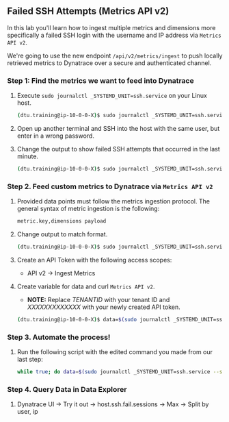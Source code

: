 ## Failed SSH Attempts (Metrics API v2)

In this lab you'll learn how to ingest multiple metrics and dimensions more specifically a failed SSH login with the username and IP address via `Metrics API v2`. 

We're going to use the new endpoint `/api/v2/metrics/ingest​` to push locally retrieved metrics to Dynatrace over a secure and authenticated channel.

### Step 1: Find the metrics we want to feed into Dynatrace

1. Execute `sudo journalctl _SYSTEMD_UNIT=ssh.service` on your Linux host.

   ```bash
   (dtu.training@ip-10-0-0-X)$ sudo journalctl _SYSTEMD_UNIT=ssh.service
   ```

2. Open up another terminal and SSH into the host with the same user, but enter in a wrong password. 

3. Change the output to show failed SSH attempts that occurred in the last minute.

   ```bash
   (dtu.training@ip-10-0-0-X)$ sudo journalctl _SYSTEMD_UNIT=ssh.service --since "1min ago" | grep "Failed"
   ```

### Step 2. Feed custom metrics to Dynatrace via `Metrics API v2`

1. Provided data points must follow the metrics ingestion protocol. The general syntax of metric ingestion is the following:

   ```bash
   metric.key,dimensions payload
   ```

2. Change output to match format.

   ```bash
   (dtu.training@ip-10-0-0-X)$ sudo journalctl _SYSTEMD_UNIT=ssh.service --since "1min ago" | grep "Failed" | awk '{print "host.ssh.fail.sessions,user="$9",ip="$11" "1}'
   ```
3. Create an API Token with the following access scopes:
   -  API v2 -> Ingest Metrics

4. Create variable for data and curl `Metrics API v2`.
   - **NOTE:** Replace *TENANTID* with your tenant ID and *XXXXXXXXXXXXX* with your newly created API token.

   ```bash
   (dtu.training@ip-10-0-0-X)$ data=$(sudo journalctl _SYSTEMD_UNIT=ssh.service --since "1min ago" | grep "Failed" | awk '{print "host.ssh.fail.sessions,user="$9",ip="$11" "1}'); curl -d $data "https://TENANTID.live.dynatrace.com/api/v2/metrics/ingest" -H "Authorization: Api-Token XXXXXXXXXXXXX" -H "Content-Type: text/plain; charset=utf-8"
   ```

### Step 3. Automate the process! 

1. Run the following script with the edited command you made from our last step:

   ```bash
   while true; do data=$(sudo journalctl _SYSTEMD_UNIT=ssh.service --since "1min ago" | grep "Failed" | awk '{print "host.ssh.fail.sessions,user="$9",ip="$11" "1}'); curl -d $data "https://TENANTID.live.dynatrace.com/api/v2/metrics/ingest" -H "Authorization: Api-Token XXXXXXXXXXXXX" -H "Content-Type: text/plain; charset=utf-8"; sleep 60; done
   ```

### Step 4. Query Data in Data Explorer

1. Dynatrace UI -> Try it out -> host.ssh.fail.sessions -> Max -> Split by user, ip
